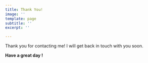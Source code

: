 ```yaml
---
title: Thank You!
image: ''
template: page
subtitle: ''
excerpt: ''

---
```

Thank you for contacting me! I will get back in touch with you soon.

**Have a great day !**